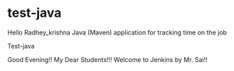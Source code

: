 # test-java
Hello Radhey_krishna
Java (Maven) application for tracking time on the job

Test-java

Good Evening!! My Dear Students!!! Welcome to Jenkins by Mr. Sai!!
